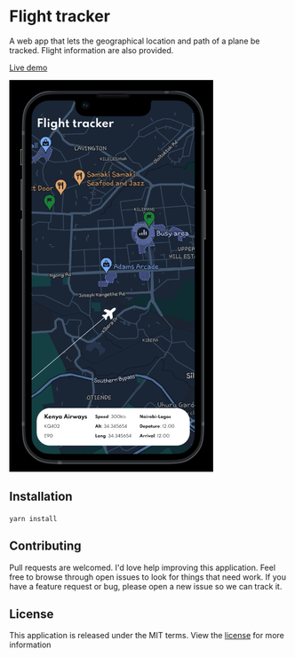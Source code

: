 # Flight tracker

A web app that lets the geographical location and path of a plane be tracked. Flight information are also provided.

[Live demo](https://test.com)

![Screenshot](public/screenshot.png)

## Installation

``` yarn install ```

## Contributing

Pull requests are welcomed. I'd love help improving this application. Feel free to browse through open issues to look for things that need work. If you have a feature request or bug, please open a new issue so we can track it.

## License

This application is released under the MIT terms. View the [license](https://opensource.org/licenses/MIT) for more information